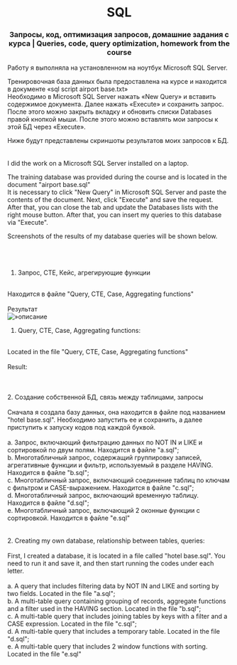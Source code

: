 <h1 align="center"> SQL</h1> 

<h3 align="center"> Запросы, код, оптимизация запросов, домашние задания с курса | Queries, code, query optimization, homework from the course </h3> 

Работу я выполняла на установленном на ноутбук Microsoft SQL Server.<br>

Тренировочная база данных была предоставлена на курсе и находится в документе «sql script airport base.txt»<br>
Необходимо в Microsoft SQL Server нажать «New Query» и вставить содержимое документа. Далее нажать «Execute» и сохранить запрос.<br>
После этого можно закрыть вкладку и обновить списки Databases правой кнопкой мыши. После этого можно вставлять мои запросы к этой БД через «Execute».<br>

Ниже будут представлены скриншоты результатов моих запросов к БД.<br>
<br>
<br>
I did the work on a Microsoft SQL Server installed on a laptop.<br>

The training database was provided during the course and is located in the document "airport base.sql"<br>
It is necessary to click "New Query" in Microsoft SQL Server and paste the contents of the document. Next, click "Execute" and save the request.<br>
After that, you can close the tab and update the Databases lists with the right mouse button. After that, you can insert my queries to this database via "Execute".<br>

Screenshots of the results of my database queries will be shown below.<br>
<br>
<br>
<br>
1. Запрос, CTE, Кейс, агрегирующие функции <br>
<br>
Находится в файле "Query, CTE, Case, Aggregating functions" <br>
<br>
Результат<br>
<img src=»адрес изображения» alt=»описание изображения»><br>



1. Query, CTE, Case, Aggregating functions:<br>
<br>
Located in the file "Query, CTE, Case, Aggregating functions"<br>
<br>
Result:<br>
<br>
<br>
<br>
2. Создание собственной БД, связь между таблицами, запросы <br>
<br>
Сначала я создала базу данных, она находится в файле под названием "hotel base.sql". Необходимо запустить ее и сохранить, а далее приступить к запуску кодов под каждой буквой.<br>
<br>
a. Запрос, включающий фильтрацию данных по NOT IN и LIKE и сортировкой по двум полям. Находится в файле "a.sql";<br>
b. Многотабличный запрос, содержащий группировку записей, агрегативные функции и фильтр, используемый в разделе HAVING. Находится в файле "b.sql"; <br>
c. Многотабличный запрос, включающий соединение таблиц по ключам с фильтром и CASE-выражением. Находится в файле "c.sql"; <br>
d. Многотабличный запрос, включающий временную таблицу. Находится в файле "d.sql"; <br>
e. Многотабличный запрос, включающий 2 оконные функции с сортировкой. Находится в файле "e.sql"<br>
<br>
<br>
2. Creating my own database, relationship between tables, queries:<br>
<br>
First, I created a database, it is located in a file called "hotel base.sql". You need to run it and save it, and then start running the codes under each letter.
<br>
<br>
a. A query that includes filtering data by NOT IN and LIKE and sorting by two fields. Located in the file "a.sql";<br>
b. A multi-table query containing grouping of records, aggregate functions and a filter used in the HAVING section. Located in the file "b.sql";<br>
c. A multi-table query that includes joining tables by keys with a filter and a CASE expression. Located in the file "c.sql";<br>
d. A multi-table query that includes a temporary table. Located in the file "d.sql";<br>
e. A multi-table query that includes 2 window functions with sorting. Located in the file "e.sql"<br>
